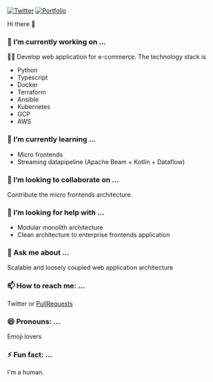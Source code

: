 [![Twitter](https://img.shields.io/twitter/follow/silver_birder?style=social)](https://twitter.com/Silver-birder)
[![Portfolio](https://img.shields.io/badge/portfolio-silverbirder-brightgreen)](https://silver-birder.github.io/)

Hi there 👋

### 🔭 I’m currently working on ...
👨‍💻 Develop web application for e-commerce. 
The technology stack is 
* Python
* Typescript
* Docker
* Terraform
* Ansible
* Kubernetes
* GCP
* AWS

### 🌱 I’m currently learning ...
* Micro frontends
* Streaming datapipeline (Apache Beam + Kotlin + Dataflow)

### 👯 I’m looking to collaborate on ...
Contribute the micro frontends architecture.

### 🤔 I’m looking for help with ...
* Modular monolith architecture
* Clean architecture to enterprise frontends application

### 💬 Ask me about ...
Scalable and loosely coupled web application architecture

### 📫 How to reach me: ...
Twitter or [PullRequests](https://github.com/Silver-birder/Silver-birder/pulls)

### 😄 Pronouns: ...
Emoji lovers

### ⚡ Fun fact: ...
I'm a human.
